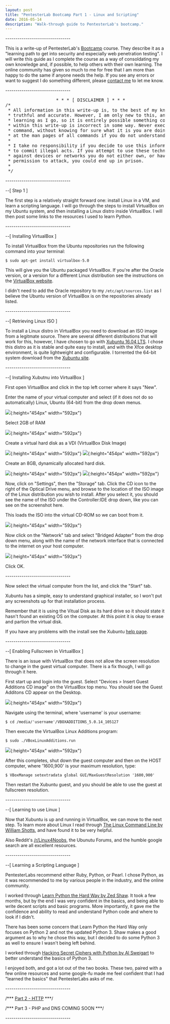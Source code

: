 ```yaml
---
layout: post
title: "PentesterLab Bootcamp Part 1 - Linux and Scripting"
date: 2016-05-14
description: "Walk-through guide to PentesterLab's bootcamp."
---
```

\-\-\-\-\-\-\-\-\-\-\-\-\-\-\-\-\-\-\-\-\-\-\-\-\-\-\-\-\-\-\-\-

This is a write-up of PentesterLab's [Bootcamp](https://pentesterlab.com/bootcamp) course. They describe it as a "learning path to get into security and especially web penetration testing". I will write this guide as I complete the course as a way of consoldating my own knowledge and, if possible, to help others with their own learning. The online community has given so much to me for free that I am more than happy to do the same if anyone needs the help. If you see any errors or want to suggest I do something different, please [contact me](mailto:mundaymax@yahoo.com.au) to let me know.

\-\-\-\-\-\-\-\-\-\-\-\-\-\-\-\-\-\-\-\-\-\-\-\-\-\-\-\-\-\-\-\-

<pre>
                   * * * [ DISCLAIMER ] * * *
/*
 * All information in this write-up is, to the best of my knowledge,  
 * truthful and accurate. However, I am only new to this, and I am   
 * learning as I go, so it is entirely possible something contained  
 * within this write-up is incorrect in some way. Never execute any  
 * command, without knowing for sure what it is you are doing. Look  
 * at the man pages of all commands if you do not understand them.  
 *
 * I take no responsibility if you decide to use this information   
 * to commit illegal acts. If you attempt to use these techniques  
 * against devices or networks you do not either own, or have    
 * permission to attack, you could end up in prison.  
 *
 */  
</pre> 
 
\-\-\-\-\-\-\-\-\-\-\-\-\-\-\-\-\-\-\-\-\-\-\-\-\-\-\-\-\-\-\-\-

\-\-[ Step 1 ]

The first step is a relatively straight forward one: install Linux in a VM, and learn a scripting language. I will go through the steps to install VirtualBox on my Ubuntu system, and then installing a Linux distro inside VirtualBox. I will then post some links to the resources I used to learn Python.

\-\-\-\-\-\-\-\-\-\-\-\-\-\-\-\-\-\-\-\-\-\-\-\-\-\-\-\-\-\-\-\-

\-\-[ Installing VirtualBox ]

To install VirtualBox from the Ubuntu repositories run the following command into your terminal:

~~~
$ sudo apt-get install virtualbox-5.0
~~~

This will give you the Ubuntu packaged VirtualBox. If you're after the Oracle version, or a version for a different Linux distribution see the instructions on the [VirtualBox website](https://www.virtualbox.org/wiki/Linux_Downloads).

I didn't need to add the Oracle repository to my `/etc/apt/sources.list` as I believe the Ubuntu version of VirtualBox is on the repositories already listed.

\-\-\-\-\-\-\-\-\-\-\-\-\-\-\-\-\-\-\-\-\-\-\-\-\-\-\-\-\-\-\-\-

\-\-[ Retrieving Linux ISO ]

To install a Linux distro in VirtualBox you need to download an ISO image from a legitmate source. There are several different distributions that will work for this, however, I have chosen to go with [Xubuntu 16.04 LTS](http://xubuntu.org/). I chose this distro as it is stable and quite easy to install, and with the Xfce desktop environment, is quite lightweight and configurable. I torrented the 64-bit system download from the [Xubuntu site](http://xubuntu.org/getxubuntu/). 

\-\-\-\-\-\-\-\-\-\-\-\-\-\-\-\-\-\-\-\-\-\-\-\-\-\-\-\-\-\-\-\-

\-\-[ Installing Xubutnu into VirtualBox ]

First open VirtualBox and click in the top left corner where it says "New". 

Enter the name of your virtual computer and select (if it does not do so automatically) Linux, Ubuntu (64-bit) from the drop down menus.

![](/pictures/install_linux_1.png){:height="454px" width="592px"}

Select 2GB of RAM

![](/pictures/install_linux_2.png){:height="454px" width="592px"}

Create a virtual hard disk as a VDI (VirtualBox Disk Image)

![](/pictures/install_linux_3.png){:height="454px" width="592px"}
![](/pictures/install_linux_4.png){:height="454px" width="592px"}

Create an 8GB, dynamically allocated hard disk.

![](/pictures/install_linux_5.png){:height="454px" width="592px"}
![](/pictures/install_linux_6.png){:height="454px" width="592px"}

Now, click on "Settings", then the "Storage" tab. Click the CD icon to the right of the Optical Drive menu, and browse to the location of the ISO image of the Linux distribution you wish to install. After you select it, you should see the name of the ISO under the Controller:IDE drop down, like you can see on the screenshot here.

This loads the ISO into the virtual CD-ROM so we can boot from it.

![](/pictures/install_linux_7.png){:height="454px" width="592px"}

Now click on the "Network" tab and select "Bridged Adapter" from the drop down menu, along with the name of the network interface that is connected to the internet on your host computer. 

![](/pictures/install_linux_8.png){:height="454px" width="592px"}

Click OK.

\-\-\-\-\-\-\-\-\-\-\-\-\-\-\-\-\-\-\-\-\-\-\-\-\-\-\-\-\-\-\-\-

Now select the virtual computer from the list, and click the "Start" tab.

Xubuntu has a simple, easy to understand graphical installer, so I won't put any screenshots up for that installation process.

Remember that it is using the Vitual Disk as its hard drive so it should state it hasn't found an existing OS on the computer. At this point it is okay to erase and partion the virtual disk. 

If you have any problems with the install see the Xubuntu [help page](http://xubuntu.org/help/).

\-\-\-\-\-\-\-\-\-\-\-\-\-\-\-\-\-\-\-\-\-\-\-\-\-\-\-\-\-\-\-\-

\-\-[ Enabling Fullscreen in VirtualBox ]

There is an issue with VirtualBox that does not allow the screen resolution to change in the guest virtual computer. There is a fix though, I will go through it here.

First start up and login into the guest. Select "Devices > Insert Guest Additions CD image" on the VirtualBox top menu. You should see the Guest Additons CD appear on the Desktop.

![](/pictures/set_res_for_VB_1.png){:height="454px" width="592px"}

Navigate using the terminal, where 'username' is your username:

~~~
$ cd /media/'username'/VBOXADDITIONS_5.0.14_105127
~~~

Then execute the VirtualBox Linux Additions program:

~~~
$ sudo ./VBoxLinuxAdditions.run
~~~

![](/pictures/set_res_for_VB_3.png){:height="454px" width="592px"}

After this completes, shut down the guest computer and then on the HOST computer, where '1600,900' is your maximum resolution, type:

~~~
$ VBoxManage setextradata global GUI/MaxGuestResolution '1600,900'
~~~

Then restart the Xubuntu guest, and you should be able to use the guest at fullscreen resolution.

\-\-\-\-\-\-\-\-\-\-\-\-\-\-\-\-\-\-\-\-\-\-\-\-\-\-\-\-\-\-\-\-

\-\-[ Learning to use Linux ]

Now that Xubuntu is up and running in VirtualBox, we can move to the next step. To learn more about Linux I read through [The Linux Command Line by William Shotts](http://linuxcommand.org/tlcl.php), and have found it to be very helpful.

Also Reddit's [/r/Linux4Noobs](https://www.reddit.com/r/linux4noobs/), the Ubunutu Forums, and the humble google search are all excellent resources.

\-\-\-\-\-\-\-\-\-\-\-\-\-\-\-\-\-\-\-\-\-\-\-\-\-\-\-\-\-\-\-\-

\-\-[ Learning a Scripting Language ]

PentesterLabs recommend either Ruby, Python, or Pearl. I chose Python, as it was recommended to me by various people in the industry, and the online community.

I worked through [Learn Python the Hard Way by Zed Shaw](http://learnpythonthehardway.org/). It took a few months, but by the end I was very confident in the basics, and being able to write decent scripts and basic programs. More importantly, it gave me the confidence and ability to read and understand Python code and where to look if I didn't.

There has been some concern that Learn Python the Hard Way only focuses on Python 2 and not the updated Python 3. Shaw makes a good argument as to why he chose this way, but I decided to do some Python 3 as well to ensure I wasn't being left behind.

I worked through [Hacking Secret Ciphers with Python by Al Sweigart](https://inventwithpython.com/hacking/) to better understand the basics of Python 3. 

I enjoyed both, and got a lot out of the two books. These two, paired with a few online resources and some google-fu made me feel confident that I had "learned the basics" that PentesterLabs asks of me.

\-\-\-\-\-\-\-\-\-\-\-\-\-\-\-\-\-\-\-\-\-\-\-\-\-\-\-\-\-\-\-\-

/*\*\* [Part 2 - HTTP](https://www.maxmunday.com/blog/2016/05/22/pentesterlab-bootcamp-part-2-http) \*\*\*/

/*\*\* Part 3 - PHP and DNS COMING SOON \*\*\*/

\-\-\-\-\-\-\-\-\-\-\-\-\-\-\-\-\-\-\-\-\-\-\-\-\-\-\-\-\-\-\-\-